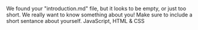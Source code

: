 We found your "introduction.md" file, but it looks to be empty, or just too short. We really want to know something about you! Make sure to include a short sentance about yourself.
JavaScript, HTML & CSS
